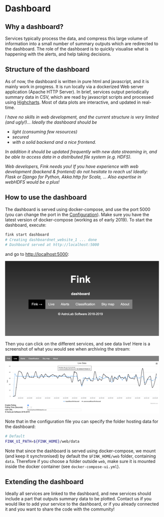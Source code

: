 # Dashboard

## Why a dashboard?

Services typically process the data, and compress this large volume of information into a small number of summary outputs which are redirected to the dashboard. The role of the dashboard is to quickly visualise what is happening with the alerts, and help taking decisions.

## Structure of the dashboard

As of now, the dashboard is written in pure html and javascript, and it is mainly work in progress. It is run locally via a dockerized Web server application (Apache HTTP Server). In brief, services output periodically summary data in CSV, which are read by javascript scripts and processed using [Highcharts](https://www.highcharts.com). Most of data plots are interactive, and updated in real-time.

*I have no skills in web development, and the current structure is very limited (and ugly!)... Ideally the dashboard should be*

- *light (consuming few resources)*
- *secured*
- *with a solid backend and a nice frontend.*

*In addition it should be updated frequently with new data streaming in, and be able to access data in a distributed file system (e.g. HDFS).*

*Web developers, Fink needs you! If you have experience with web development (backend & frontend) do not hesitate to reach us! Ideally: Flask or Django for Python, Akka.http for Scala, ... Also expertise in webHDFS would be a plus!*

## How to use the dashboard

The dashboard is served using docker-compose, and use the port 5000 (you can change the port in the [Configuration](configuration.md)). Make sure you have the latest version of docker-compose (working as of early 2019). To start the dashboard, execute:
```bash
fink start dashboard
# Creating dashboardnet_website_1 ... done
# Dashboard served at http://localhost:5000
```

and go to [http://localhost:5000](http://localhost:5000):

![Screenshot](../img/dashboard.png)

Then you can click on the different services, and see data live! Here is a screenshot of what you would see when archiving the stream:

![Screenshot](../img/live_screenshot.png)

Note that in the configuration file you can specify the folder hosting data for the dashboard:

```bash
# Default
FINK_UI_PATH=${FINK_HOME}/web/data
```

Note that since the dashboard is served using docker-compose, we mount (and keep it synchronised) by default the `$FINK_HOME/web` folder, containing `data`. Therefore if you choose a folder outside `web`, make sure it is mounted inside the docker container (see `docker-compose-ui.yml`).

## Extending the dashboard

Ideally all services are linked to the dashboard, and new services should include a part that outputs summary data to be plotted. Contact us if you would like to add your service to the dashboard, or if you already connected it and you want to share the code with the community!

